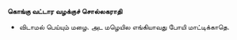 **கொங்கு வட்டார வழக்குச் சொல்லகராதி**
- விடாமல் பெய்யும் மழை. அட மழெயில எங்கியாவது போயி மாட்டிக்காதெ.

